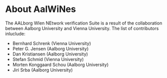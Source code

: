 # About AalWiNes

The AALborg WIen NEtwork verification Suite is a result of the collaboration between Aalborg University and Vienna University. The list of contributors inluclude:

* Bernhard Schrenk (Vienna University)
* Peter G. Jensen (Aalborg University)
* Dan Kristiansen (Aalborg University)
* Stefan Schmid (Vienna University)
* Morten Konggaard Schou (Aalborg University)
* Jiri Srba (Aalborg University)
